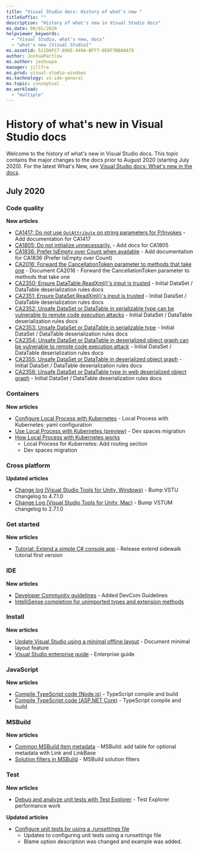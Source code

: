```yaml
---
title: "Visual Studio docs: History of what's new "
titleSuffix: ""
description: "History of what's new in Visual Studio docs"
ms.date: 09/01/2020
helpviewer_keywords:
  - "Visual Studio, what's new, docs"
  - "what's new [Visual Studio]"
ms.assetid: 511DAFC7-896E-449A-BFF7-0E8F7BBA8A78
author: JoshuaPartlow
ms.author: joshuapa
manager: jillfra
ms.prod: visual-studio-windows
ms.technology: vs-ide-general
ms.topic: conceptual
ms.workload:
  - "multiple"
---
```


# History of what's new in Visual Studio docs

Welcome to the history of what's new in Visual Studio docs. This topic contains the major changes to the docs prior to August 2020 (starting July 2020). For the latest What's New, see [Visual Studio docs: What's new in the docs](whats-new-visual-studio-docs.md).

## July 2020
### Code quality

**New articles**

- [CA1417: Do not use `OutAttribute` on string parameters for P/Invokes](../code-quality/ca1417.md) - Add documentation for CA1417
- [CA1805: Do not initialize unnecessarily.](../code-quality/ca1805.md) - Add docs for CA1805
- [CA1836: Prefer IsEmpty over Count when available](../code-quality/ca1836.md) - Add documentation for CA1836 (Prefer IsEmpty over Count)
- [CA2016: Forward the CancellationToken parameter to methods that take one](../code-quality/ca2016.md) - Document CA2016 - Forward the CancellationToken parameter to methods that take one
- [CA2350: Ensure DataTable.ReadXml()'s input is trusted](../code-quality/ca2350.md) - Initial DataSet / DataTable deserialization rules docs
- [CA2351: Ensure DataSet.ReadXml()'s input is trusted](../code-quality/ca2351.md) - Initial DataSet / DataTable deserialization rules docs
- [CA2352: Unsafe DataSet or DataTable in serializable type can be vulnerable to remote code execution attacks](../code-quality/ca2352.md) - Initial DataSet / DataTable deserialization rules docs
- [CA2353: Unsafe DataSet or DataTable in serializable type](../code-quality/ca2353.md) - Initial DataSet / DataTable deserialization rules docs
- [CA2354: Unsafe DataSet or DataTable in deserialized object graph can be vulnerable to remote code execution attack](../code-quality/ca2354.md) - Initial DataSet / DataTable deserialization rules docs
- [CA2355: Unsafe DataSet or DataTable in deserialized object graph](../code-quality/ca2355.md) - Initial DataSet / DataTable deserialization rules docs
- [CA2356: Unsafe DataSet or DataTable type in web deserialized object graph](../code-quality/ca2356.md) - Initial DataSet / DataTable deserialization rules docs

### Containers

**New articles**

- [Configure Local Process with Kubernetes](../containers/configure-local-process-with-kubernetes.md) - Local Process with Kubernetes: yaml configuration
- [Use Local Process with Kubernetes (preview)](../containers/local-process-kubernetes.md) - Dev spaces migration
- [How Local Process with Kubernetes works](../containers/overview-local-process-kubernetes.md)
  - Local Process for Kubernetes: Add routing section
  - Dev spaces migration

### Cross platform

**Updated articles**

- [Change log (Visual Studio Tools for Unity, Windows)](/gamedev/unity/change-log-visual-studio-tools-for-unity.md) - Bump VSTU changelog to 4.7.1.0
- [Change Log (Visual Studio Tools for Unity, Mac)](/gamedev/unity/change-log-visual-studio-tools-for-unity-mac.md) - Bump VSTUM changelog to 2.7.1.0

### Get started

**New articles**

- [Tutorial: Extend a simple C# console app](../get-started/csharp/tutorial-console-part-2.md) - Release extend sidewalk tutorial first version

### IDE

**New articles**

- [Developer Community guidelines](./developer-community-guidelines.md) - Added DevCom Guidelines
- [IntelliSense completion for unimported types and extension methods](./reference/intellisense-completion-unimported-types-extension-methods.md)

### Install

**New articles**

- [Update Visual Studio using a minimal offline layout](../install/update-minimal-layout.md) - Document minimal layout feature
- [Visual Studio enterprise guide](../install/visual-studio-enterprise-guide.md) - Enterprise guide

### JavaScript

**New articles**

- [Compile TypeScript code (Node.js)](../javascript/compile-typescript-code-npm.md) - TypeScript compile and build
- [Compile TypeScript code (ASP.NET Core)](../javascript/compile-typescript-code-nuget.md) - TypeScript compile and build

### MSBuild

**New articles**

- [Common MSBuild item metadata](../msbuild/common-msbuild-item-metadata.md) - MSBuild: add table for optional metadata with Link and LinkBase
- [Solution filters in MSBuild](../msbuild/solution-filters.md) - MSBuild solution filters

### Test

**New articles**

- [Debug and analyze unit tests with Test Explorer](../test/debug-unit-tests-with-test-explorer.md) - Test Explorer performance work

**Updated articles**

- [Configure unit tests by using a *.runsettings* file](../test/configure-unit-tests-by-using-a-dot-runsettings-file.md)
  - Updates to configuring unit tests using a runsettings file
  - Blame option description was changed and example was added.